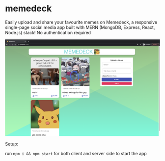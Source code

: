 # memedeck
Easily upload and share your favourite memes on Memedeck, a responsive single-page social media app built with MERN (MongoDB, Express, React, Node.js) stack! No authentication required

![](client/public/memedeck-ss.png)

Setup:

run `npm i && npm start` for both client and server side to start the app

